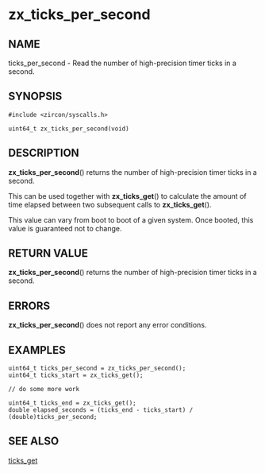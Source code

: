 # zx_ticks_per_second

## NAME

ticks_per_second - Read the number of high-precision timer ticks in a second.

## SYNOPSIS

```
#include <zircon/syscalls.h>

uint64_t zx_ticks_per_second(void)
```

## DESCRIPTION

**zx_ticks_per_second**() returns the number of high-precision timer ticks in a
second.

This can be used together with **zx_ticks_get**() to calculate the amount of
time elapsed between two subsequent calls to **zx_ticks_get**().

This value can vary from boot to boot of a given system. Once booted,
this value is guaranteed not to change.

## RETURN VALUE

**zx_ticks_per_second**() returns the number of high-precision timer ticks in a
second.

## ERRORS

**zx_ticks_per_second**() does not report any error conditions.

## EXAMPLES

```
uint64_t ticks_per_second = zx_ticks_per_second();
uint64_t ticks_start = zx_ticks_get();

// do some more work

uint64_t ticks_end = zx_ticks_get();
double elapsed_seconds = (ticks_end - ticks_start) / (double)ticks_per_second;

```

## SEE ALSO

[ticks_get](ticks_get.md)
